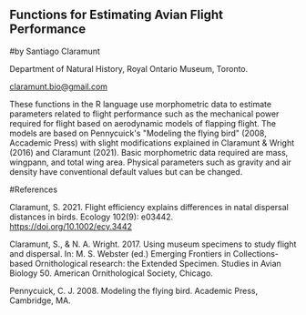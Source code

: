 ## Functions for Estimating Avian Flight Performance

#by Santiago Claramunt

Department of Natural History, Royal Ontario Museum, Toronto.

claramunt.bio@gmail.com

These functions in the R language use morphometric data to estimate parameters related to flight performance such as the mechanical power required for flight based on aerodynamic models of flapping flight. The models are based on Pennycuick's "Modeling the flying bird" (2008, Accademic Press) with slight modifications explained in Claramunt & Wright (2016) and Claramunt (2021). Basic morphometric data required are mass, wingpann, and total wing area. Physical parameters such as gravity and air density have conventional default values but can be changed.

#References

Claramunt, S. 2021. Flight efficiency explains differences in natal dispersal distances in birds. Ecology 102(9): e03442. https://doi.org/10.1002/ecy.3442

Claramunt, S., & N. A. Wright. 2017. Using museum specimens to study flight and dispersal. In: M. S. Webster (ed.) Emerging Frontiers in Collections-based Ornithological research: the Extended Specimen. Studies in Avian Biology 50. American Ornithological Society, Chicago.

Pennycuick, C. J. 2008. Modeling the flying bird. Academic Press, Cambridge, MA.
